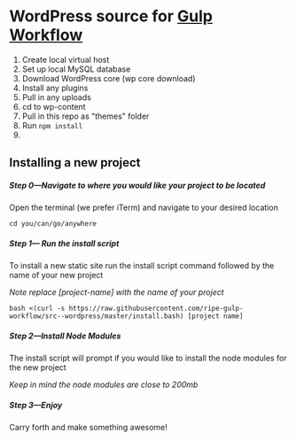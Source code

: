 # WordPress source for [Gulp Workflow](https://github.com/ripe-gulp-workflow/gulp-workflow)

1. Create local virtual host
2. Set up local MySQL database
2. Download WordPress core (wp core download)
4. Install any plugins 
5. Pull in any uploads
6. cd to wp-content
7. Pull in this repo as "themes" folder
8. Run `npm install`
9. 

## Installing a new project
##### Step 0—Navigate to where you would like your project to be located
Open the terminal (we prefer iTerm) and navigate to your desired location

```
cd you/can/go/anywhere
```

##### Step 1— Run the install script
To install a new static site run the install script command followed by the name of your new project

*Note replace [project-name] with the name of your project*

```
bash <(curl -s https://raw.githubusercontent.com/ripe-gulp-workflow/src--wordpress/master/install.bash) [project name]
```

##### Step 2—Install Node Modules
The install script will prompt if you would like to install the node modules for the new project

*Keep in mind the node modules are close to 200mb*

##### Step 3—Enjoy
Carry forth and make something awesome!
